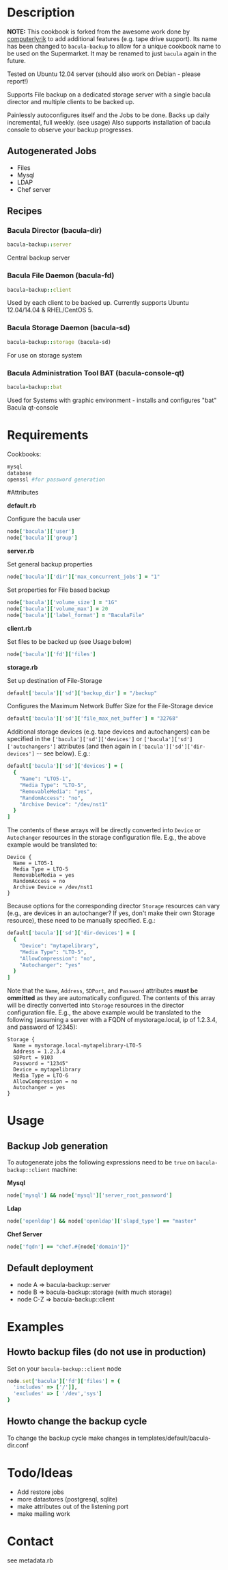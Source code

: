 # Description

**NOTE:** This cookbook is forked from the awesome work done by [computerlyrik](http://github.com/computerlyrik/chef-bacula) to add additional features (e.g. tape drive support). Its name has been changed to `bacula-backup` to allow for a unique cookbook name to be used on the Supermarket. It may be renamed to just `bacula` again in the future.

Tested on Ubuntu 12.04 server (should also work on Debian - please report!)

Supports File backup on a dedicated storage server with a single bacula director and multiple clients to be backed up.

Painlessly autoconfigures itself and the Jobs to be done.
Backs up daily incremental, full weekly. (see usage)
Also supports installation of bacula console to observe your backup progresses.

## Autogenerated Jobs

- Files
- Mysql
- LDAP
- Chef server


## Recipes
### Bacula Director (bacula-dir)
```ruby
bacula-backup::server 
```
Central backup server 

### Bacula File Daemon (bacula-fd)
```ruby
bacula-backup::client
```
Used by each client to be backed up. Currently supports Ubuntu 12.04/14.04 & RHEL/CentOS 5.

### Bacula Storage Daemon (bacula-sd)
```ruby
bacula-backup::storage (bacula-sd)
```
For use on storage system

### Bacula Administration Tool BAT (bacula-console-qt)
```ruby
bacula-backup::bat
```
Used for Systems with graphic environment - installs and configures "bat" Bacula qt-console

# Requirements

Cookbooks:
```ruby
mysql
database
openssl #for password generation
```

#Attributes

**default.rb**

Configure the bacula user
```ruby
node['bacula']['user']
node['bacula']['group']
```

**server.rb**

Set general backup properties
```ruby
node['bacula']['dir']['max_concurrent_jobs'] = "1"
```

Set properties for File based backup
```ruby
node['bacula']['volume_size'] = "1G"
node['bacula']['volume_max'] = 20
node['bacula']['label_format'] = "BaculaFile"
```

**client.rb**

Set files to be backed up (see Usage below)
```ruby
node['bacula']['fd']['files']
```

**storage.rb**

Set up destination of File-Storage
```ruby
default['bacula']['sd']['backup_dir'] = "/backup"
```

Configures the Maximum Network Buffer Size for the File-Storage device
```ruby
default['bacula']['sd']['file_max_net_buffer'] = "32768"
```

Additional storage devices (e.g. tape devices and autochangers) can be specified in the `['bacula']['sd']['devices']` or `['bacula']['sd']['autochangers']` attributes (and then again in `['bacula']['sd']['dir-devices']` -- see below). E.g.:
```ruby
default['bacula']['sd']['devices'] = [
  {
    "Name": "LTO5-1",
    "Media Type": "LTO-5",
    "RemovableMedia": "yes",
    "RandomAccess": "no",
    "Archive Device": "/dev/nst1"
  }
]
```
The contents of these arrays will be directly converted into `Device` or `Autochanger` resources in the storage configuration file. E.g., the above example would be translated to:
```
Device {
  Name = LTO5-1
  Media Type = LTO-5
  RemovableMedia = yes
  RandomAccess = no
  Archive Device = /dev/nst1
}
```
Because options for the corresponding director `Storage` resources can vary (e.g., are devices in an autochanger? If yes, don't make their own Storage resource), these need to be manually specified. E.g.:
```ruby
default['bacula']['sd']['dir-devices'] = [
  {
    "Device": "mytapelibrary",
    "Media Type": "LTO-5",
    "AllowCompression": "no",
    "Autochanger": "yes"
  }
]
```
Note that the `Name`, `Address`, `SDPort`, and `Password` attributes **must be ommitted** as they are automatically configured. The contents of this array will be directly converted into `Storage` resources in the director configuration file. E.g., the above example would be translated to the following (assuming a server with a FQDN of mystorage.local, ip of 1.2.3.4, and password of 12345):
```
Storage {
  Name = mystorage.local-mytapelibrary-LTO-5
  Address = 1.2.3.4
  SDPort = 9103
  Password = "12345"
  Device = mytapelibrary
  Media Type = LTO-6
  AllowCompression = no
  Autochanger = yes
}
```

# Usage


## Backup Job generation

To autogenerate jobs the following expressions need to be ```true``` on ```bacula-backup::client``` machine:

**Mysql**

```ruby
node['mysql'] && node['mysql']['server_root_password']
```

**Ldap**

```ruby
node['openldap'] && node['openldap']['slapd_type'] == "master"
```

**Chef Server**

```ruby
node['fqdn'] == "chef.#{node['domain']}"
```

## Default deployment
- node A => bacula-backup::server
- node B => bacula-backup::storage (with much storage)
- node C-Z => bacula-backup::client

# Examples

## Howto backup files (do not use in production)
Set on your ```bacula-backup::client``` node
```ruby
node.set['bacula']['fd']['files'] = {
  'includes' => ['/']],
  'excludes' => [ '/dev','sys']
}
```


## Howto change the backup cycle
To change the backup cycle make changes in templates/default/bacula-dir.conf


# Todo/Ideas
- Add restore jobs
- more datastores (postgresql, sqlite)
- make attributes out of the listening port
- make mailing work

# Contact
see metadata.rb
